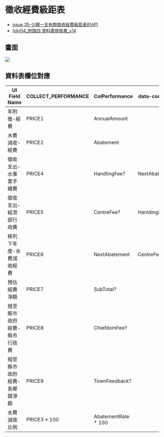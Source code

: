 # 徵收經費級距表

- [issue 35-少開一支有關徵收經費級距表的API](https://gitlab.transportdata.tw/wel/welfare/welfare-admin-api/-/issues/35)
- [(ok)04_附錄四 資料庫規格書_v14](https://iisicloud.sharepoint.com/:w:/r/sites/111850/_layouts/15/Doc.aspx?sourcedoc=%7B0AC4AB0D-C780-4BDA-899E-8FDD60249AD4%7D&file=(ok)04_%E9%99%84%E9%8C%84%E5%9B%9B%20%E8%B3%87%E6%96%99%E5%BA%AB%E8%A6%8F%E6%A0%BC%E6%9B%B8_v14.docx&action=default&mobileredirect=true)

## 畫面

![](https://gitlab.transportdata.tw/wel/welfare/welfare-admin-api/uploads/52427b26a7e378126ca82d1e39dcb66e/image.png)

## 資料表欄位對應

| UI Field Name               | COLLECT_PERFORMANCE | ColPerformance      | data-compare |
| --------------------------- | ------------------- | ------------------- | ---- |
| 年附徵-經費                 | PRICE1              | AnnualAmount        |      |
| 水費減收-經費               | PRICE2              | Abatement           |      |
| 徵收支出-水事業手續費       | PRICE4              | HandlingFee?        |  NextAbatement    |
| 徵收支出-經濟部行政費       | PRICE5              | CentreFee?          |  HanldingFee    |
| 移列下年度-水費減收經費     | PRICE6              | NextAbatement       |  CentreFee    |
| 預估經費淨額                | PRICE7              | SubTotal?           |      |
| 撥至縣市政府經費-縣市行政費 | PRICE8              | ChiefdomFee?        |      |
| 撥至縣市政府經費-各鄉鎮淨額 | PRICE9              | TownFeedback?       |      |
| 水費減收比例                | PRICE3 * 100        | AbatementRate * 100 |      |
